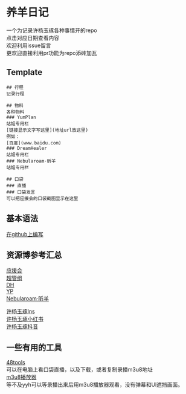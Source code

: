 # 养羊日记
一个为记录许杨玉琢各种事情开的repo<br>
点击对应日期查看内容<br>
欢迎利用issue留言<br>
更欢迎直接利用pr功能为repo添砖加瓦<br>

## Template
```
## 行程
记录行程

## 物料
各种物料
### YumPlan
站姐专用栏
[链接显示文字写这里](地址url放这里)
例如：
[百度](www.baidu.com)
### DreamHealer
站姐专用栏
### Nebularoam·昕羊
站姐专用栏

## 口袋
### 直播
### 口袋发言
可以把应援会的口袋截图显示在这里
```

## 基本语法
[在github上编写](https://docs.github.com/cn/github/writing-on-github/getting-started-with-writing-and-formatting-on-github/basic-writing-and-formatting-syntax)

## 资源博参考汇总
[应援会](https://weibo.com/u/5236952807)<br>
[超管组](https://weibo.com/u/7549620903)<br>
[DH](https://weibo.com/u/6375088879)<br>
[YP](https://weibo.com/u/7335378002)<br>
[Nebularoam·昕羊](https://weibo.com/u/7584954147)<br>

[许杨玉琢Ins](https://www.instagram.com/eliwa925/)<br>
[许杨玉琢小红书](http://www.xiaohongshu.com/user/profile/5c1a30d90000000007000588)<br>
[许杨玉琢抖音](https://www.douyin.com/user/MS4wLjABAAAAri8xH3Pya_zM3V_O21m0ubWjevZT6CYupz3ZauA083w)
## 一些有用的工具
[48tools](https://github.com/duan602728596/48tools/releases/tag/v3.6.2)<br>
可以在电脑上看口袋直播，以及下载，或者复制录播m3u8地址<br>
[m3u8播放器](http://www.m3u8player.top/)<br>
等不及yyh可以等录播出来后用m3u8播放器观看，没有弹幕和UI遮挡画面。<br>


